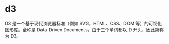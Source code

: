 # d3

D3 是一个基于现代浏览器标准（例如 SVG，HTML、CSS、DOM 等）的可视化图形库。全称是 Data-Driven Documents，由于三个单词都以 D 开头，因此简称为 D3。

